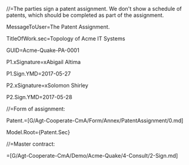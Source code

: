//=The parties sign a patent assignment.  We don't show a schedule of patents, which should be completed as part of the assignment.

MessageToUser=The Patent Assignment.

TitleOfWork.sec=Topology of Acme IT Systems

GUID=Acme-Quake-PA-0001

P1.xSignature=xAbigail Altima

P1.Sign.YMD=2017-05-27

P2.xSignature=xSolomon Shirley

P2.Sign.YMD=2017-05-28

//=Form of assignment:

Patent.=[G/Agt-Cooperate-CmA/Form/Annex/PatentAssignment/0.md]

Model.Root={Patent.Sec}

//=Master contract:

=[G/Agt-Cooperate-CmA/Demo/Acme-Quake/4-Consult/2-Sign.md]